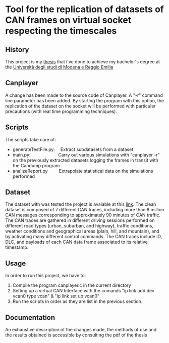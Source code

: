 # Tool for the replication of datasets of CAN frames on virtual socket respecting the timescales 

## History
This project is my [thesis](/Thesis/Tesi_Brighenti_Patrik.pdf) that i've done to achieve my bachelor's degree at the [Università degli studi di Modena e Reggio Emilia](https://www.unimore.it/)

## Canplayer
A change has been made to the source code of Canplayer. A "-r" command line parameter has been added. By starting the program with this option, the replication of the dataset on the socket will be performed with particular precautions (with real time programming techniques).

## Scripts
The scripts take care of:

- generateTestFile.py: &emsp;Extract subdatasets from a dataset
- main.py:             &emsp;&emsp;&emsp;&emsp;&emsp;&emsp;Carry out various simulations with "canplayer -r" on the previously extracted datasets logging the frames in transit with the Candump program
- analizeReport.py     &emsp;&emsp; Extrapolate statistical data on the simulations performed

## Dataset
The dataset with was tested the project is avaiable at this [link](https://ocslab.hksecurity.net/Dataset/CAN-intrusion-dataset).
The clean dataset is composed of 7 different CAN traces, including more than 8 million CAN messages corresponding to approximately 90 minutes of CAN traffic. 
The CAN traces are gathered in different driving sessions performed on different road types (urban, suburban, and highway), traffic conditions, weather conditions and geographical areas (plain, hill, and mountain), and by activating many different control commands. The CAN traces include ID, DLC, and payloads of each CAN data frame associated to its relative timestamp.

## Usage
In order to run this project, we have to:

1. Compile the program canplayer.c in the current directory
2. Setting up a virtual CAN Interface with the comands "ip link add dev vcan0 type vcan" & "ip link set up vcan0"
3. Run the scripts in order as they are list in the previous section.

## Documentation
An exhaustive description of the changes made, the methods of use and the results obtained is accessible by consulting the pdf of the thesis


